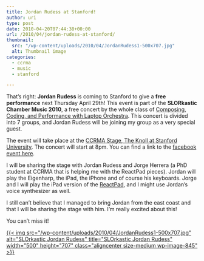 ```yaml
---
title: Jordan Rudess at Stanford!
author: uri
type: post
date: 2010-04-20T07:44:38+00:00
url: /2010/04/jordan-rudess-at-stanford/
thumbnail:
  src: "/wp-content/uploads/2010/04/JordanRudess1-500x707.jpg"
  alt: Thumbnail image
categories:
  - ccrma
  - music
  - stanford

---
```

That&#8217;s right: **Jordan Rudess** is coming to Stanford to give a **free performance** next Thursday April 29th! This event is part of the **SLORkastic Chamber Music 2010**, a free concert by the whole class of [Composing, Coding, and Performance with Laptop Orchestra][1]. This concert is divided into 7 groups, and Jordan Rudess will be joining my group as a very special guest.

The event will take place at the [CCRMA Stage, The Knoll at Stanford University][2]. The concert will start at 8pm. You can find a link to the [facebook event here][3].

I will be sharing the stage with Jordan Rudess and Jorge Herrera (a PhD student at CCRMA that is helping me with the ReactPad pieces). Jordan will play the Eigenharp, the iPad, the iPhone and of course his keyboards. Jorge and I will play the iPad version of the [ReactPad][4], and I might use Jordan&#8217;s voice synthesizer as well.

I still can&#8217;t believe that I managed to bring Jordan from the east coast and that I will be sharing the stage with him. I&#8217;m really excited about this!

You can&#8217;t miss it!

[{{< img src="/wp-content/uploads/2010/04/JordanRudess1-500x707.jpg" alt="SLOrkastic Jordan Rudess" title="SLOrkastic Jordan Rudess" width="500" height="707" class="aligncenter size-medium wp-image-845" >}}][5]

 [1]: https://ccrma.stanford.edu/courses/128/
 [2]: http://maps.google.com/maps?f=q&hl=en&q=660+Lomita+Dr,+Stanford,+CA&ie=UTF8&hq=&hnear=660+Lomita+Dr,+Stanford,+Santa+Clara,+California+94305&t=h&z=16
 [3]: http://www.facebook.com/event.php?eid=116941694998910
 [4]: https://ccrma.stanford.edu/~urinieto/256b/ReactPad/
 [5]: /wp-content/uploads/2010/04/JordanRudess1.jpg
